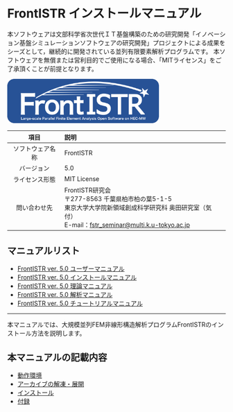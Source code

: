 <!-- 表記は FrontISTR ver. 0.0 で統一します -->
# FrontISTR インストールマニュアル

本ソフトウェアは文部科学省次世代ＩＴ基盤構築のための研究開発「イノベーション基盤シミュレーションソフトウェアの研究開発」プロジェクトによる成果をシーズとして，継続的に開発されている並列有限要素解析プログラムです。
本ソフトウェアを無償または営利目的でご使用になる場合、「MITライセンス」をご了承頂くことが前提となります。

<img src="./image/FrontISTR_logo.png" width="350px">

| 項目 | 説明 |
|:---------:|:---------|
| ソフトウェア名称 | FrontISTR |
| バージョン | 5.0 |
| ライセンス形態 | MIT License |
| 問い合わせ先 | FrontISTR研究会<br> 〒277-8563 千葉県柏市柏の葉5-1-5<br> 東京大学大学院新領域創成科学研究科 奥田研究室（気付）<br> E-mail：fstr_seminar@multi.k.u-tokyo.ac.jp |

## マニュアルリスト

  - [FrontISTR ver. 5.0 ユーザーマニュアル]()
  - [FrontISTR ver. 5.0 インストールマニュアル]()
  - [FrontISTR ver. 5.0 理論マニュアル]()
  - [FrontISTR ver. 5.0 解析マニュアル]()
  - [FrontISTR ver. 5.0 チュートリアルマニュアル]()

<!-- ここまでテンプレート -->
---

本マニュアルでは、大規模並列FEM非線形構造解析プログラムFrontISTRのインストール方法を説明します。

## 本マニュアルの記載内容

- [動作環境]()
- [アーカイブの解凍・展開]()
- [インストール]()
- [付録]()

